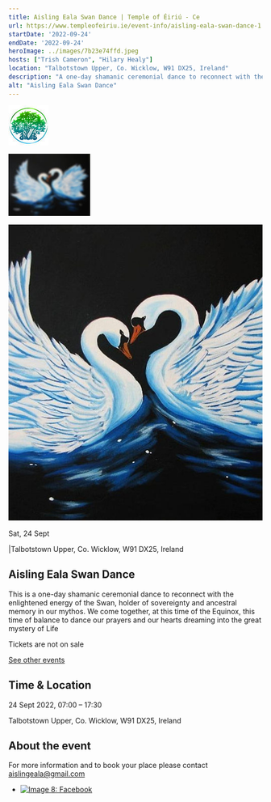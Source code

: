 ```yaml
---
title: Aisling Eala Swan Dance | Temple of Éiriú - Ce
url: https://www.templeofeiriu.ie/event-info/aisling-eala-swan-dance-1
startDate: '2022-09-24'
endDate: '2022-09-24'
heroImage: ../images/7b23e74ffd.jpeg
hosts: ["Trish Cameron", "Hilary Healy"]
location: "Talbotstown Upper, Co. Wicklow, W91 DX25, Ireland"
description: "A one-day shamanic ceremonial dance to reconnect with the enlightened energy of the Swan, holder of sovereignty and ancestral memory in our mythos. We come together at this time of the Equinox to dance our prayers and hearts' dreaming into the great mystery of life."
alt: "Aisling Eala Swan Dance"
---
```


[![Image 5: Untitled](../images/86eaa6fef9.jpeg)](https://www.templeofeiriu.ie/)


![Image 6: Aisling Eala Swan Dance](../images/7b23e74ffd.jpeg)

![Image 7: Aisling Eala Swan Dance](../images/0aad5b5d68.jpeg)

Sat, 24 Sept

|Talbotstown Upper, Co. Wicklow, W91 DX25, Ireland

## Aisling Eala Swan Dance

This is a one-day shamanic ceremonial dance to reconnect with the enlightened energy of the Swan, holder of sovereignty and ancestral memory in our mythos. We come together, at this time of the Equinox, this time of balance to dance our prayers and our hearts dreaming into the great mystery of Life

Tickets are not on sale

[See other events](https://www.templeofeiriu.ie/)

Time & Location
---------------

24 Sept 2022, 07:00 – 17:30

Talbotstown Upper, Co. Wicklow, W91 DX25, Ireland

About the event
---------------

For more information and to book your place please contact aislingeala@gmail.com

*   [![Image 8: Facebook](https://www.templeofeiriu.ie/event-info/aisling-eala-swan-dance-1)](https://www.facebook.com/templeofeiriu)


